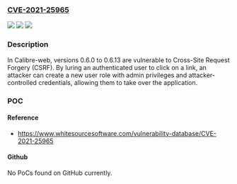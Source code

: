### [CVE-2021-25965](https://cve.mitre.org/cgi-bin/cvename.cgi?name=CVE-2021-25965)
![](https://img.shields.io/static/v1?label=Product&message=calibreweb&color=blue)
![](https://img.shields.io/static/v1?label=Version&message=%3E%3D%200.6.0%20&color=brighgreen)
![](https://img.shields.io/static/v1?label=Vulnerability&message=CWE-352%20Cross-Site%20Request%20Forgery%20(CSRF)&color=brighgreen)

### Description

In Calibre-web, versions 0.6.0 to 0.6.13 are vulnerable to Cross-Site Request Forgery (CSRF). By luring an authenticated user to click on a link, an attacker can create a new user role with admin privileges and attacker-controlled credentials, allowing them to take over the application.

### POC

#### Reference
- https://www.whitesourcesoftware.com/vulnerability-database/CVE-2021-25965

#### Github
No PoCs found on GitHub currently.

